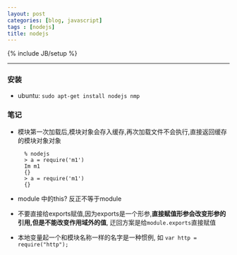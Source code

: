 ```yaml
---
layout: post
categories: [blog, javascript]
tags : [nodejs]
title: nodejs
---
```

{% include JB/setup %}

---

### 安装

* ubuntu: `sudo apt-get install nodejs nmp`


### 笔记

* 模块第一次加载后,模块对象会存入缓存,再次加载文件不会执行,直接返回缓存的模块对象对象

        % nodejs
        > a = require('m1')
        Im m1
        {}
        > a = require('m1')
        {}

* module 中的this? 反正不等于module

* 不要直接给exports赋值,因为exports是一个形参,**直接赋值形参会改变形参的引用,但是不能改变作用域外的值**, 迂回方案是给`module.exports`直接赋值

* 本地变量起一个和模块名称一样的名字是一种惯例, 如 `var http = require("http");`
